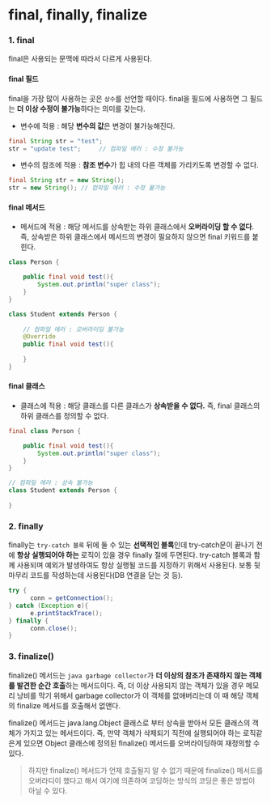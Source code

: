 # final, finally, finalize

### 1. final

final은 사용되는 문맥에 따라서 다르게 사용된다.

#### final 필드

final을 가장 많이 사용하는 곳은 `상수`를 선언할 때이다. final을 필드에 사용하면 그 필드는 **더 이상 수정이 불가능**하다는 의미를 갖는다.

- 변수에 적용 : 해당 **변수의 값**은 변경이 불가능해진다.

```java
final String str = "test";
str = "update test";	 // 컴파일 에러 : 수정 불가능
```

- 변수의 참조에 적용 : **참조 변수**가 힙 내의 다른 객체를 가리키도록 변경할 수 없다.

```java
final String str = new String();
str = new String();	// 컴파일 에러 : 수정 불가능
```

#### final 메서드


- 메서드에 적용 : 해당 메서드를 상속받는 하위 클래스에서 **오버라이딩 할 수 없다**. 즉, 상속받은 하위 클래스에서 메서드의 변경이 필요하지 않으면 final 키워드를 붙힌다.

```java
class Person {

    public final void test(){
        System.out.println("super class");
    }
}

class Student extends Person {
   
    // 컴파일 에러 : 오버라이딩 불가능
    @Override
    public final void test(){
        
    }
}
```

#### final 클래스

- 클래스에 적용 : 해당 클래스를 다른 클래스가 **상속받을 수 없다.** 즉, final 클래스의 하위 클래스를 정의할 수 없다.

```java
final class Person {

    public final void test(){
        System.out.println("super class");
    }
}

// 컴파일 에러 : 상속 불가능
class Student extends Person {
    
}
```

### 2. finally

finally는 `try-catch 블록` 뒤에 둘 수 있는 **선택적인 블록**인데 try-catch문이 끝나기 전에 **항상 실행되어야 하는** 로직이 있을 경우 finally 절에 두면된다. try-catch 블록과 함께 사용되며 예외가 발생하여도 항상 실행될 코드를 지정하기 위해서 사용된다. 보통 뒷 마무리 코드를 작성하는데 사용된다(DB 연결을 닫는 것 등).

```java
try {
      conn = getConnection();
} catch (Exception e){
      e.printStackTrace();
} finally {
      conn.close();
}
```

### 3. finalize()

finalize() 메서드는 `java garbage collector`가 **더 이상의 참조가 존재하지 않는 객체를 발견한 순간 호출**하는 메서드이다. 즉, 더 이상 사용되지 않는 객체가 있을 경우 메모리 낭비를 막기 위해서 garbage collector가 이 객체를 없애버리는데 이 때 해당 객체의 finalize 메서드를 호출해서 없앤다.

finalize() 메서드는 java.lang.Object 클래스로 부터 상속을 받아서 모든 클래스의 객체가 가지고 있는 메서드이다. 즉, 만약 객체가 삭제되기 직전에 실행되어야 하는 로직같은게 있으면 Object 클래스에 정의된 finalize() 메서드를 오버라이딩하여 재정의할 수 있다.

> 하지만 finalize() 메서드가 언제 호출될지 알 수 없기 때문에 finalize() 메서드를 오버라디이 했다고 해서 여기에 의존하여 코딩하는 방식의 코딩은 좋은 방법이 아닐 수 있다.

